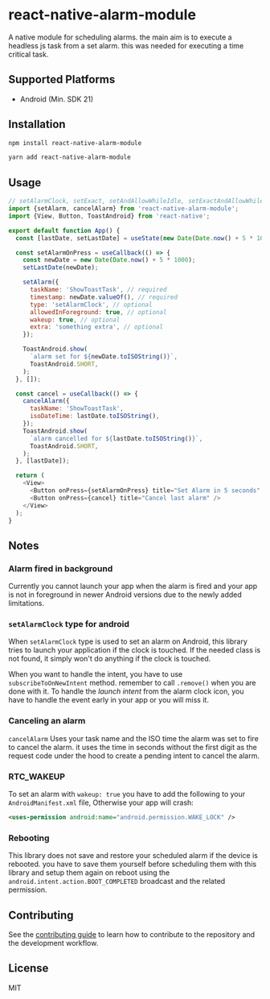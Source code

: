 # react-native-alarm-module

A native module for scheduling alarms. the main aim is to execute a headless js task from a set alarm. this was needed for executing a time critical task.

## Supported Platforms

- Android (Min. SDK 21)

## Installation

```sh
npm install react-native-alarm-module
```

```sh
yarn add react-native-alarm-module
```

## Usage

```js
// setAlarmClock, setExact, setAndAllowWhileIdle, setExactAndAllowWhileIdle
import {setAlarm, cancelAlarm} from 'react-native-alarm-module';
import {View, Button, ToastAndroid} from 'react-native';

export default function App() {
  const [lastDate, setLastDate] = useState(new Date(Date.now() + 5 * 1000));

  const setAlarmOnPress = useCallback(() => {
    const newDate = new Date(Date.now() + 5 * 1000);
    setLastDate(newDate);

    setAlarm({
      taskName: 'ShowToastTask', // required
      timestamp: newDate.valueOf(), // required
      type: 'setAlarmClock', // optional
      allowedInForeground: true, // optional 
      wakeup: true, // optional
      extra: 'something extra', // optional
    });

    ToastAndroid.show(
      `alarm set for ${newDate.toISOString()}`,
      ToastAndroid.SHORT,
    );
  }, []);

  const cancel = useCallback(() => {
    cancelAlarm({
      taskName: 'ShowToastTask',
      isoDateTime: lastDate.toISOString(),
    });
    ToastAndroid.show(
      `alarm cancelled for ${lastDate.toISOString()}`,
      ToastAndroid.SHORT,
    );
  }, [lastDate]);

  return (
    <View>
      <Button onPress={setAlarmOnPress} title="Set Alarm in 5 seconds" />
      <Button onPress={cancel} title="Cancel last alarm" />
    </View>
  );
}

```

## Notes

### Alarm fired in background

Currently you cannot launch your app when the alarm is fired and your app is not in foreground in newer Android versions due to the newly added limitations.

### `setAlarmClock` type for android

When `setAlarmClock` type is used to set an alarm on Android, this library tries to launch your application if the clock is touched. If the needed class is not found, it simply won't do anything if the clock is touched.

When you want to handle the intent, you have to use `subscribeToOnNewIntent` method. remember to call `.remove()` when you are done with it. To handle the *launch intent* from the alarm clock icon, you have to handle the event early in your app or you will miss it.

### Canceling an alarm

`cancelAlarm` Uses your task name and the ISO time the alarm was set to fire to cancel the alarm.
it uses the time in seconds without the first digit as the request code under the hood to create a pending intent to cancel the alarm.

### RTC_WAKEUP

To set an alarm with `wakeup: true` you have to add the following to your `AndroidManifest.xml` file, Otherwise your app will crash:

```xml
<uses-permission android:name="android.permission.WAKE_LOCK" />
```

### Rebooting

This library does not save and restore your scheduled alarm if the device is rebooted. you have to save them yourself before scheduling them with this library and setup them again on reboot using the `android.intent.action.BOOT_COMPLETED` broadcast and the related permission.

## Contributing

See the [contributing guide](CONTRIBUTING.md) to learn how to contribute to the repository and the development workflow.

## License

MIT
